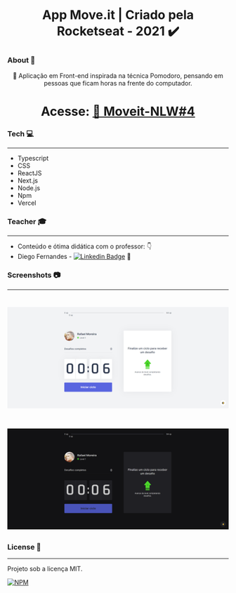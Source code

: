 # <p align="center">App Move.it | Criado pela Rocketseat - 2021 ✔️</p>

### About 📌
<p align="center">🚀 Aplicação em Front-end inspirada na técnica Pomodoro, pensando em pessoas que ficam horas na frente do computador.</p>

<h1 align="center">Acesse:
    <a href="https://moveit-nlw-rafaeltimoreira.vercel.app/">🔗 Moveit-NLW#4</a>
</h1>

### Tech 💻

------------
- Typescript
- CSS
- ReactJS
- Next.js
- Node.js
- Npm
- Vercel


### Teacher 🎓

------------

- Conteúdo e ótima didática com o professor: 👇
- Diego Fernandes - [![Linkedin Badge](https://img.shields.io/badge/-DiegoFernandes-blue?style=flat-square&logo=Linkedin&logoColor=white&link=https://www.linkedin.com/in/diego-schell-fernandes/)](https://www.linkedin.com/in/diego-schell-fernandes/) 💪 
 





### Screenshots 📷

------------
<h1 align="center">
  <img alt="NextLevelWeek" title="#NextLevelWeek" src="/bannerLight.png" />
</h1>

<h1 align="center">
  <img alt="NextLevelWeek" title="#NextLevelWeek" src="/bannerDark.png" />
</h1>

### License 📝

------------
<p>Projeto sob a licença MIT.</p>

[![NPM](https://img.shields.io/npm/l/react)](https://github.com/RafaeltiMoreira/moveit-nlw/blob/main/LICENSE)


